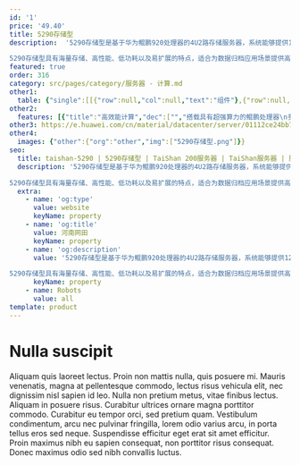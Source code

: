 ```yaml
---
id: '1'
price: '49.40'
title: 5290存储型
description:  '5290存储型是基于华为鲲鹏920处理器的4U2路存储服务器，系统能够提供128核、2.6GHz主频的计算能力和最高1PB本地存储容量。

5290存储型具有海量存储、高性能、低功耗以及易扩展的特点，适合为数据归档应用场景提供高可靠和高性价比的存储解决方案。'
featured: true
order: 316
category: src/pages/category/服务器 - 计算.md
other1: 
  table: {"single":[[{"row":null,"col":null,"text":"组件"},{"row":null,"col":null,"text":"规格"}],[{"row":null,"col":null,"text":"形态"},{"row":null,"col":null,"text":"4U机架服务器"}],[{"row":null,"col":null,"text":"处理器型号"},{"row":null,"col":null,"text":"2个鲲鹏920处理器"}],[{"row":null,"col":null,"text":"内存插槽"},{"row":null,"col":null,"text":"16个DDR4-2933 DIMM插槽"}],[{"row":null,"col":null,"text":"本地存储"},{"row":null,"col":null,"text":"最多配置72个3.5英寸SAS/SATA/SSD硬盘和2个2.5英寸SATA/SSD硬盘，以及4个2.5英寸NVMe SSD硬盘"}],[{"row":null,"col":null,"text":"RAID支持"},{"row":null,"col":null,"text":"支持RAID 0, 1, 5, 6, 10, 50, 60\n支持超级电容掉电保护"}],[{"row":null,"col":null,"text":"板载网络"},{"row":null,"col":null,"text":"4*GE电口+4*25/10GE光口"}],[{"row":null,"col":null,"text":"PCIe扩展"},{"row":null,"col":null,"text":"最多6个PCIe 4.0 x8或1个PCIe 4.0 x16+4个PCIe 4.0 x8标准插槽"}],[{"row":null,"col":null,"text":"电源"},{"row":null,"col":null,"text":"2个热插拔2000W交流电源模块，支持1+1冗余"}],[{"row":null,"col":null,"text":"供电"},{"row":null,"col":null,"text":"支持200~240V AC，240V DC"}],[{"row":null,"col":null,"text":"风扇"},{"row":null,"col":null,"text":"支持4个热拔插风扇模组，支持N+1冗余"}],[{"row":null,"col":null,"text":"温度"},{"row":null,"col":null,"text":"5℃～35℃"}],[{"row":null,"col":null,"text":"尺寸(宽x深x高)"},{"row":null,"col":null,"text":"447 mm*900 mm*175 mm"}]]}
other2:
  features: [{"title":"高效能计算","dec":["","搭载具有超强算力的鲲鹏处理器\n多核计算架构，高效加速应用",""]},{"title":"安全可靠","dec":["","处理器及服务器芯片全自研\n17年计算工程能力铸就稳如泰山品质",""]},{"title":"开放生态","dec":["","开放计算平台，支持业界主流软件\n携手合作伙伴，共赢计算新生态",""]}]
other3: https://e.huawei.com/cn/material/datacenter/server/01112ce24bb74c2ca4d07e6abd3eaacd
other4:
  images: {"other":{"org":"other","img":["5290存储型.png"]}}
seo:
  title: taishan-5290 | 5290存储型 | TaiShan 200服务器 | TaiShan服务器 | 服务器 - 计算 | 数据中心
  description: '5290存储型是基于华为鲲鹏920处理器的4U2路存储服务器，系统能够提供128核、2.6GHz主频的计算能力和最高1PB本地存储容量。

5290存储型具有海量存储、高性能、低功耗以及易扩展的特点，适合为数据归档应用场景提供高可靠和高性价比的存储解决方案。'
  extra:
    - name: 'og:type'
      value: website
      keyName: property
    - name: 'og:title'
      value: 河南网田
      keyName: property
    - name: 'og:description'
      value: '5290存储型是基于华为鲲鹏920处理器的4U2路存储服务器，系统能够提供128核、2.6GHz主频的计算能力和最高1PB本地存储容量。

5290存储型具有海量存储、高性能、低功耗以及易扩展的特点，适合为数据归档应用场景提供高可靠和高性价比的存储解决方案。'
      keyName: property
    - name: Robots
      value: all
template: product
---
```


# Nulla suscipit

Aliquam quis laoreet lectus. Proin non mattis nulla, quis posuere mi. Mauris venenatis, magna at pellentesque commodo, lectus risus vehicula elit, nec dignissim nisl sapien id leo. Nulla non pretium metus, vitae finibus lectus. Aliquam in posuere risus. Curabitur ultrices ornare magna porttitor commodo. Curabitur eu tempor orci, sed pretium quam. Vestibulum condimentum, arcu nec pulvinar fringilla, lorem odio varius arcu, in porta tellus eros sed neque. Suspendisse efficitur eget erat sit amet efficitur. Proin maximus nibh eu sapien consequat, non porttitor risus consequat. Donec maximus odio sed nibh convallis luctus.